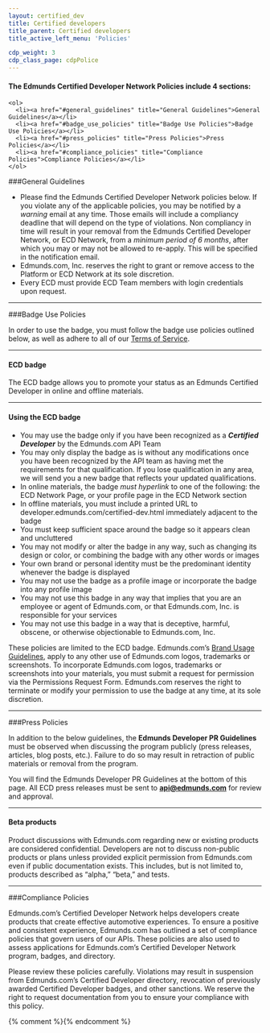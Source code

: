 ```yaml
---
layout: certified_dev
title: Certified developers
title_parent: Certified developers
title_active_left_menu: 'Policies'

cdp_weight: 3
cdp_class_page: cdpPolice
---
```


<div class="wrapperAnchors">
	<h4>The Edmunds Certified Developer Network Policies include 4 sections:</h4>
	
	<ol>
	  <li><a href="#general_guidelines" title="General Guidelines">General Guidelines</a></li>
	  <li><a href="#badge_use_policies" title="Badge Use Policies">Badge Use Policies</a></li>
	  <li><a href="#press_policies" title="Press Policies">Press Policies</a></li>
	  <li><a href="#compliance_policies" title="Compliance Policies">Compliance Policies</a></li>
	</ol>
</div>

<a name="general_guidelines">
</a>
###General Guidelines

* Please find the Edmunds Certified Developer Network policies below. If you violate any of the applicable policies, you may be notified by a *warning* email at any time. Those emails will include a compliancy deadline that will depend on the type of violations. Non compliancy in time will result in your removal from the Edmunds Certified Developer Network, or ECD Network, from a *minimum period of 6 months*, after which you may or may not be allowed to re-apply. This will be specified in the notification email.
* Edmunds.com, Inc. reserves the right to grant or remove access to the Platform or ECD Network at its sole discretion.
* Every ECD must provide ECD Team members with login credentials upon request.

---

<a name="badge_use_policies">
</a>
###Badge Use Policies

In order to use the badge, you must follow the badge use policies outlined below, as well as adhere to all of our [Terms of Service](http://edmunds.com).

---

#### ECD badge

The ECD badge allows you to promote your status as an Edmunds Certified Developer in online and offline materials.

---

#### Using the ECD badge

* You may use the badge only if you have been recognized as a ***Certified Developer*** by the Edmunds.com API Team
* You may only display the badge as is without any modifications once you have been recognized by the API team as having met the requirements for that qualification. If you lose qualification in any area, we will send you a new badge that reflects your updated qualifications.
* In online materials, the badge *must hyperlink* to one of the following: the ECD Network Page, or your profile page in the ECD Network section
* In offline materials, you must include a printed URL to developer.edmunds.com/certified-dev.html immediately adjacent to the badge
* You must keep sufficient space around the badge so it appears clean and uncluttered
* You may not modify or alter the badge in any way, such as changing its design or color, or combining the badge with any other words or images
* Your own brand or personal identity must be the predominant identity whenever the badge is displayed
* You may not use the badge as a profile image or incorporate the badge into any profile image
* You may not use this badge in any way that implies that you are an employee or agent of Edmunds.com, or that Edmunds.com, Inc. is responsible for your services
* You may not use this badge in a way that is deceptive, harmful, obscene, or otherwise objectionable to Edmunds.com, Inc.

These policies are limited to the ECD badge. Edmunds.com’s [Brand Usage Guidelines](/api_branding_guide/), apply to any other use of Edmunds.com logos, trademarks or screenshots. To incorporate Edmunds.com logos, trademarks or screenshots into your materials, you must submit a request for permission via the Permissions Request Form. Edmunds.com reserves the right to terminate or modify your permission to use the badge at any time, at its sole discretion.

---

<a name="press_policies">
</a>
###Press Policies

In addition to the below guidelines, the **Edmunds Developer PR Guidelines** must be observed when discussing the program publicly (press releases, articles, blog posts, etc.). Failure to do so may result in retraction of public materials or removal from the program.

You will find the Edmunds Developer PR Guidelines at the bottom of this page. All ECD press releases must be sent to **api@edmunds.com** for review and approval.

---

#### Beta products

Product discussions with Edmunds.com regarding new or existing products are considered confidential. Developers are not to discuss non-public products or plans unless provided explicit permission from Edmunds.com even if public documentation exists. This includes, but is not limited to, products described as “alpha,” “beta,” and tests.

---

<a name="compliance_policies">
</a>

###Compliance Policies

Edmunds.com’s Certified Developer Network helps developers create products that create effective automotive experiences. To ensure a positive and consistent experience, Edmunds.com has outlined a set of compliance policies that govern users of our APIs. These policies are also used to assess applications for Edmunds.com’s Certified Developer Network program, badges, and directory. 

Please review these policies carefully. Violations may result in suspension from Edmunds.com’s Certified Developer directory, revocation of previously awarded Certified Developer badges, and other sanctions. We reserve the right to request documentation from you to ensure your compliance with this policy. 


{% comment %}<!-- Smooth scroll to -->{% endcomment %}
<script type="text/javascript" src="{{ PATH }}/assets/themes/twitter/js/scrollTo.js">
</script>
<script type="text/javascript">
	$(function(){
	
		$("ol a").on('click', function (element) { 
			var thisLink = $(this);
			scrollTo(thisLink);
		});
	
	});
</script>

